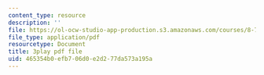 ```yaml
---
content_type: resource
description: ''
file: https://ol-ocw-studio-app-production.s3.amazonaws.com/courses/8-701-introduction-to-nuclear-and-particle-physics-fall-2020/465354b0efb706d0e2d277da573a195a_ecIB8DWNyWA.pdf
file_type: application/pdf
resourcetype: Document
title: 3play pdf file
uid: 465354b0-efb7-06d0-e2d2-77da573a195a
---
```

